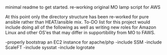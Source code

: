 minimal readme to get started.  re-working original MO lamp script for AWS

At this point only the directory structure has been re-worked for pure ansible rather than HEAT/ansible mix.  To-DO list for this project would include doing all of the following as well as writing new roles for Amazon Linux and other OS'es that may differ in supportibility from MO to FAWS.

-properly bootstrap an EC2 instance for apache/php
-include SSM
-include ScaleFT
-include sysstat
-include logrotate